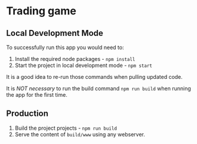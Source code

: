 # Trading game

## Local Development Mode

To successfully run this app you would need to:

1. Install the required node packages - `npm install`
2. Start the project in local development mode - `npm start`

It is a good idea to re-run those commands when pulling updated code.

It is *NOT necessary* to run the build command `npm run build` when running the app for the first time.

## Production

1. Build the project projects - `npm run build`
2. Serve the content of `build/www` using any webserver.
